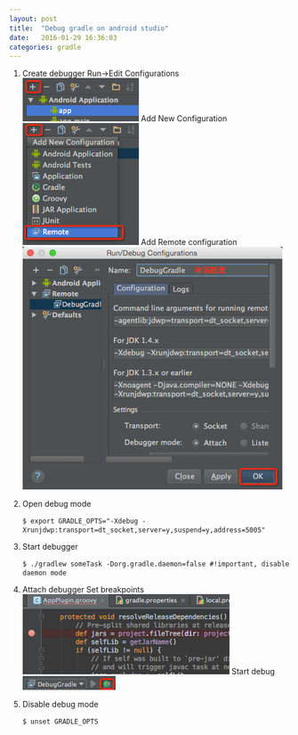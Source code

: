 ```yaml
---
layout: post
title:  "Debug gradle on android studio"
date:   2016-01-29 16:36:03
categories: gradle
---
```


1. Create debugger
    Run->Edit Configurations
    ![Edit configurations](/images/debug-gradle-1.png)
    Add New Configuration
    ![Add New Configuration](/images/debug-gradle-2.png)
    Add Remote configuration
    ![Add Remote configuration](/images/debug-gradle-3.png)

2. Open debug mode
    
    ```
    $ export GRADLE_OPTS="-Xdebug -Xrunjdwp:transport=dt_socket,server=y,suspend=y,address=5005"
    ```

3. Start debugger

    ```
    $ ./gradlew someTask -Dorg.gradle.daemon=false #!important, disable daemon mode
    ```

4. Attach debugger
    Set breakpoints
    ![Add Remote configuration](/images/debug-gradle-6.png)
    Start debug
    ![Add Remote configuration](/images/debug-gradle-7.png)

5. Disable debug mode

    ```
    $ unset GRADLE_OPTS
    ```